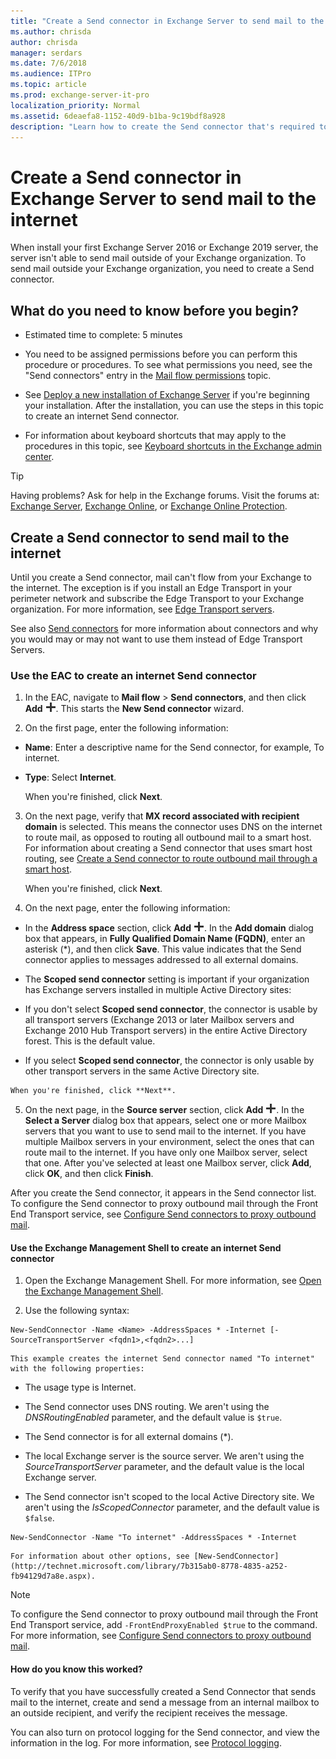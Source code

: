 ```yaml
---
title: "Create a Send connector in Exchange Server to send mail to the internet"
ms.author: chrisda
author: chrisda
manager: serdars
ms.date: 7/6/2018
ms.audience: ITPro
ms.topic: article
ms.prod: exchange-server-it-pro
localization_priority: Normal
ms.assetid: 6deaefa8-1152-40d9-b1ba-9c19bdf8a928
description: "Learn how to create the Send connector that's required to send mail to the internet in Exchange 2016 and Exchange 2019."
---
```


# Create a Send connector in Exchange Server to send mail to the internet

When install your first Exchange Server 2016 or Exchange 2019 server, the server isn't able to send mail outside of your Exchange organization. To send mail outside your Exchange organization, you need to create a Send connector.
  
## What do you need to know before you begin?

- Estimated time to complete: 5 minutes
    
- You need to be assigned permissions before you can perform this procedure or procedures. To see what permissions you need, see the "Send connectors" entry in the [Mail flow permissions](../../permissions/feature-permissions/mail-flow-permissions.md) topic.
    
- See [Deploy a new installation of Exchange Server](../../plan-and-deploy/deploy-new-installations/deploy-new-installations.md) if you're beginning your installation. After the installation, you can use the steps in this topic to create an internet Send connector.
    
- For information about keyboard shortcuts that may apply to the procedures in this topic, see [Keyboard shortcuts in the Exchange admin center](../../about-documentation/exchange-admin-center-keyboard-shortcuts.md).
    
> [!TIP]
> Having problems? Ask for help in the Exchange forums. Visit the forums at: [Exchange Server](https://go.microsoft.com/fwlink/p/?linkId=60612), [Exchange Online](https://go.microsoft.com/fwlink/p/?linkId=267542), or [Exchange Online Protection](https://go.microsoft.com/fwlink/p/?linkId=285351).
  
## Create a Send connector to send mail to the internet

Until you create a Send connector, mail can't flow from your Exchange to the internet. The exception is if you install an Edge Transport in your perimeter network and subscribe the Edge Transport to your Exchange organization. For more information, see [Edge Transport servers](../../architecture/edge-transport-servers/edge-transport-servers.md).
  
See also [Send connectors](send-connectors.md) for more information about connectors and why you would may or may not want to use them instead of Edge Transport Servers.
  
### Use the EAC to create an internet Send connector

1. In the EAC, navigate to **Mail flow** \> **Send connectors**, and then click **Add** ![Add icon](../../media/ITPro_EAC_AddIcon.png). This starts the **New Send connector** wizard.
    
2. On the first page, enter the following information:
    
  - **Name**: Enter a descriptive name for the Send connector, for example, To internet.
    
  - **Type**: Select **Internet**.
    
    When you're finished, click **Next**.
    
3. On the next page, verify that **MX record associated with recipient domain** is selected. This means the connector uses DNS on the internet to route mail, as opposed to routing all outbound mail to a smart host. For information about creating a Send connector that uses smart host routing, see [Create a Send connector to route outbound mail through a smart host](outbound-smart-host-routing.md).
    
    When you're finished, click **Next**.
    
4. On the next page, enter the following information:
    
  - In the **Address space** section, click **Add** ![Add icon](../../media/ITPro_EAC_AddIcon.png). In the **Add domain** dialog box that appears, in **Fully Qualified Domain Name (FQDN)**, enter an asterisk (\*), and then click **Save**. This value indicates that the Send connector applies to messages addressed to all external domains.
    
  - The **Scoped send connector** setting is important if your organization has Exchange servers installed in multiple Active Directory sites: 
    
  - If you don't select **Scoped send connector**, the connector is usable by all transport servers (Exchange 2013 or later Mailbox servers and Exchange 2010 Hub Transport servers) in the entire Active Directory forest. This is the default value.
    
  -  If you select **Scoped send connector**, the connector is only usable by other transport servers in the same Active Directory site.
    
    When you're finished, click **Next**.
    
5. On the next page, in the **Source server** section, click **Add** ![Add icon](../../media/ITPro_EAC_AddIcon.png). In the **Select a Server** dialog box that appears, select one or more Mailbox servers that you want to use to send mail to the internet. If you have multiple Mailbox servers in your environment, select the ones that can route mail to the internet. If you have only one Mailbox server, select that one. After you've selected at least one Mailbox server, click **Add**, click **OK**, and then click **Finish**.
    
After you create the Send connector, it appears in the Send connector list. To configure the Send connector to proxy outbound mail through the Front End Transport service, see [Configure Send connectors to proxy outbound mail](proxy-outbound-mail.md).
  
#### Use the Exchange Management Shell to create an internet Send connector

1. Open the Exchange Management Shell. For more information, see [Open the Exchange Management Shell](http://technet.microsoft.com/library/63976059-25f8-4b4f-b597-633e78b803c0.aspx).
    
2. Use the following syntax:
    
  ```
  New-SendConnector -Name <Name> -AddressSpaces * -Internet [-SourceTransportServer <fqdn1>,<fqdn2>...]
  ```

    This example creates the internet Send connector named "To internet" with the following properties:
    
  - The usage type is Internet.
    
  - The Send connector uses DNS routing. We aren't using the _DNSRoutingEnabled_ parameter, and the default value is `$true`.
    
  - The Send connector is for all external domains (\*).
    
  - The local Exchange server is the source server. We aren't using the _SourceTransportServer_ parameter, and the default value is the local Exchange server.
    
  - The Send connector isn't scoped to the local Active Directory site. We aren't using the _IsScopedConnector_ parameter, and the default value is `$false`.
    
  ```
  New-SendConnector -Name "To internet" -AddressSpaces * -Internet
  ```

    For information about other options, see [New-SendConnector](http://technet.microsoft.com/library/7b315ab0-8778-4835-a252-fb94129d7a8e.aspx).
    
> [!NOTE]
> To configure the Send connector to proxy outbound mail through the Front End Transport service, add `-FrontEndProxyEnabled $true` to the command. For more information, see [Configure Send connectors to proxy outbound mail](proxy-outbound-mail.md).
  
#### How do you know this worked?

To verify that you have successfully created a Send Connector that sends mail to the internet, create and send a message from an internal mailbox to an outside recipient, and verify the recipient receives the message.
  
You can also turn on protocol logging for the Send connector, and view the information in the log. For more information, see [Protocol logging](protocol-logging.md).
  

